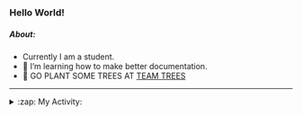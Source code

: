 ### Hello World!

##### About:
- Currently I am a student.
- 🌱 I’m learning how to make better documentation.
- 🌱 GO PLANT SOME TREES AT [TEAM TREES](https://teamtrees.org/)

---
<details>
  <summary>:zap: My Activity:</summary>
  
<!--START_SECTION:waka-->
![Code Time](http://img.shields.io/badge/Code%20Time-1%2C022%20hrs%2021%20mins-blue)

**I'm a Night 🦉** 

```text
🌞 Morning    106 commits    ███░░░░░░░░░░░░░░░░░░░░░░   13.04% 
🌆 Daytime    206 commits    ██████░░░░░░░░░░░░░░░░░░░   25.34% 
🌃 Evening    235 commits    ███████░░░░░░░░░░░░░░░░░░   28.91% 
🌙 Night      266 commits    ████████░░░░░░░░░░░░░░░░░   32.72%

```
📅 **I'm Most Productive on Tuesday** 

```text
Monday       120 commits    ███░░░░░░░░░░░░░░░░░░░░░░   14.76% 
Tuesday      136 commits    ████░░░░░░░░░░░░░░░░░░░░░   16.73% 
Wednesday    121 commits    ███░░░░░░░░░░░░░░░░░░░░░░   14.88% 
Thursday     125 commits    ███░░░░░░░░░░░░░░░░░░░░░░   15.38% 
Friday       104 commits    ███░░░░░░░░░░░░░░░░░░░░░░   12.79% 
Saturday     90 commits     ██░░░░░░░░░░░░░░░░░░░░░░░   11.07% 
Sunday       117 commits    ███░░░░░░░░░░░░░░░░░░░░░░   14.39%

```


📊 **This Week I Spent My Time On** 

```text
🔥 Editors: 
VS Code                  9 hrs 55 mins       █████████████████████████   100.0%

🐱‍💻 Projects: 
TearDrops                3 hrs 52 mins       █████████░░░░░░░░░░░░░░░░   39.04% 
TEA-onboarding-bot       1 hr 57 mins        █████░░░░░░░░░░░░░░░░░░░░   19.75% 
CSF22                    1 hr 45 mins        ████░░░░░░░░░░░░░░░░░░░░░   17.7% 
skillgraff               56 mins             ██░░░░░░░░░░░░░░░░░░░░░░░   9.51% 
advent-of-code-2022      49 mins             ██░░░░░░░░░░░░░░░░░░░░░░░   8.25%

```


 Last Updated on 02/02/2023 16:04:27 UTC
<!--END_SECTION:waka-->
</details>
